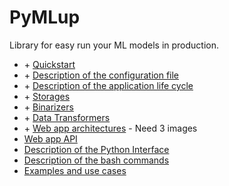 # PyMLup

Library for easy run your ML models in production.

* \+ [Quickstart](quickstart.md)
* \+ [Description of the configuration file](config_file.md)
* \+ [Description of the application life cycle](life_cycle.md)
* \+ [Storages](storages.md)
* \+ [Binarizers](binarizers.md)
* \+ [Data Transformers](data_transformers.md)
* \+ [Web app architectures](web_app_architectures.md) - Need 3 images
* [Web app API](web_app_api.md)
* [Description of the Python Interface](python_interface.md)
* [Description of the bash commands](bash_commands.md)
* [Examples and use cases](examples.md)
